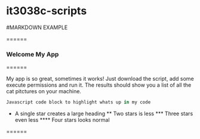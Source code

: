 # it3038c-scripts
#MARKDOWN EXAMPLE

======

### Welcome My App

======

My app is so great, sometimes it works! Just download the script, add some execute permissions and run it. The results should show you a list of all the cat pitctures on your machine.

```javascript
Javascript code block to highlight whats up in my code
```

* A single star creates a large heading
** Two stars is less
*** Three stars even less
**** Four stars looks normal

======
